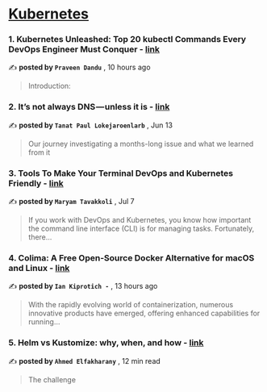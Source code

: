 
<h1><a href=https://medium.com/tag/kubernetes/recommended target="_blank" rel="noopener noreferrer">Kubernetes</a></h1>
<h3>1. Kubernetes Unleashed: Top 20 kubectl Commands Every DevOps Engineer Must Conquer - <a href=https://medium.com/@praveendandu24?source=tag_recommended_feed---------0-84----------kubernetes----------32acb33a_168b_4fb0_880c_1e54b659c69e------- target="_blank" rel="noopener noreferrer">link</a></h3>

✍️ **posted by `Praveen Dandu`** <date> , 10 hours ago</date>

<blockquote>Introduction:</blockquote>

<h3>2. It’s not always DNS — unless it is - <a href=https://medium.com/@tanatloke?source=tag_recommended_feed---------1-107----------kubernetes----------32acb33a_168b_4fb0_880c_1e54b659c69e------- target="_blank" rel="noopener noreferrer">link</a></h3>

✍️ **posted by `Tanat Paul Lokejaroenlarb`** <date> , Jun 13</date>

<blockquote>Our journey investigating a months-long issue and what we learned from it</blockquote>

<h3>3. Tools To Make Your Terminal DevOps and Kubernetes Friendly - <a href=https://medium.com/@maryam.tavakoli.3?source=tag_recommended_feed---------2-85----------kubernetes----------32acb33a_168b_4fb0_880c_1e54b659c69e------- target="_blank" rel="noopener noreferrer">link</a></h3>

✍️ **posted by `Maryam Tavakkoli`** <date> , Jul 7</date>

<blockquote>If you work with DevOps and Kubernetes, you know how important the command line interface (CLI) is for managing tasks. Fortunately, there…</blockquote>

<h3>4. Colima: A Free Open-Source Docker Alternative for macOS and Linux - <a href=https://medium.com/@onai.rotich?source=tag_recommended_feed---------3-84----------kubernetes----------32acb33a_168b_4fb0_880c_1e54b659c69e------- target="_blank" rel="noopener noreferrer">link</a></h3>

✍️ **posted by `Ian Kiprotich -`** <date> , 13 hours ago</date>

<blockquote>With the rapidly evolving world of containerization, numerous innovative products have emerged, offering enhanced capabilities for running…</blockquote>

<h3>5. Helm vs Kustomize: why, when, and how - <a href=https://medium.com/@elfakharany?source=tag_recommended_feed---------4-107----------kubernetes----------32acb33a_168b_4fb0_880c_1e54b659c69e------- target="_blank" rel="noopener noreferrer">link</a></h3>

✍️ **posted by `Ahmed Elfakharany`** <date> , 12 min read</date>

<blockquote>The challenge</blockquote>

